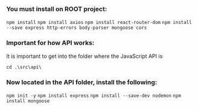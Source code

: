 ### You must install on ROOT project:
`npm install`
`npm install axios`
`npm install react-router-dom`
`npm install --save express http-errors body-parser mongoose cors`

### Important for how API works:
It is important to get into the folder where the JavaScript API is

`cd .\src\api\`

### Now located in the API folder, install the following:
`npm init -y`
`npm install express`
`npm install --save-dev nodemon`
`npm install mongoose`


